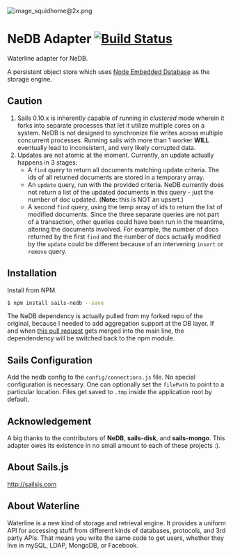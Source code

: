 ![image_squidhome@2x.png](http://i.imgur.com/RIvu9.png)

# NeDB Adapter [![Build Status](https://travis-ci.org/adityamukho/sails-nedb.svg?branch=master)](https://travis-ci.org/adityamukho/sails-nedb)

Waterline adapter for NeDB.

A persistent object store which uses [Node Embedded Database](https://github.com/louischatriot/nedb) as the storage engine.

## Caution

1. Sails 0.10.x is inherently capable of running in _clustered_ mode wherein it forks into separate processes that let it utilize multiple cores on a system. NeDB is not designed to synchronize file writes across multiple concurrent processes. Running sails with more than 1 worker **WILL** eventually lead to inconsistent, and very likely corrupted data.
1. Updates are not atomic at the moment. Currently, an update actually happens in 3 stages:
    * A `find` query to return all documents matching update criteria. The ids of all returned documents are stored in a temporary array.
    * An `update` query, run with the provided criteria. NeDB currently does not return a list of the updated documents in this query - just the number of doc updated. (**Note:** this is NOT an upsert.)
    * A second `find` query, using the temp array of ids to return the list of modified documents.
Since the three separate queries are not part of a transaction, other queries could have been run in the meantime, altering the documents involved. For example, the number of docs returned by the first `find` and the number of docs actually modified by the `update` could be different because of an intervening `insert` or `remove` query.

## Installation

Install from NPM.

```bash
$ npm install sails-nedb --save
```

The NeDB dependency is actually pulled from my forked repo of the original, because I needed to add aggregation support at the DB layer. If and when [this pull request](https://github.com/louischatriot/nedb/pull/153) gets merged into the main line, the dependendency will be switched back to the npm module.

## Sails Configuration

Add the nedb config to the `config/connections.js` file.
No special configuration is necessary. One can optionally set the `filePath` to point to a particular location. Files get saved to `.tmp` inside the application root by default.

## Acknowledgement

A big thanks to the contributors of **NeDB**, **sails-disk**, and **sails-mongo**. This adapter owes its existence in no small amount to each of these projects :).

## About Sails.js
http://sailsjs.com

## About Waterline
Waterline is a new kind of storage and retrieval engine.  It provides a uniform API for accessing stuff from different kinds of databases, protocols, and 3rd party APIs.  That means you write the same code to get users, whether they live in mySQL, LDAP, MongoDB, or Facebook.

